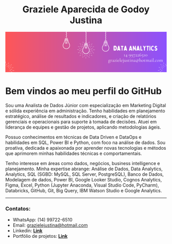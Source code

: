 <h1 align="center">Graziele Aparecida de Godoy Justina</h1>
<p align="center">
  <img src="Data Analytics.png" >
</p>

# Bem vindos ao meu perfil do GitHub

Sou uma Analista de Dados Júnior com especialização em Marketing Digital e sólida experiência em administração. Tenho habilidades em planejamento estratégico, análise de resultados e indicadores, e criação de relatórios gerenciais e operacionais para suporte à tomada de decisões. Atuei em liderança de equipes e gestão de projetos, aplicando metodologias ágeis.

Possuo conhecimentos em técnicas de Data Driven e DataOps e habilidades em SQL, Power BI e Python, com foco na análise de dados. Sou proativa, dedicada e apaixonada por aprender novas tecnologias e métodos que aprimorem minhas habilidades técnicas e comportamentais.

Tenho interesse em áreas como dados, negócios, business intelligence e planejamento. Minha expertise abrange: Análise de Dados, Data Analytics, Analytics, SQL (SGBD: MySQL, SQL Server, PostgreSQL), Banco de Dados, Modelagem de dados, Power BI, Google Looker Studio, Cognos Analytics, Figma, Excel, Python (Jupyter Anaconda, Visual Studio Code, PyCharm), Databricks, GitHub, Git, Big Query, IBM Watson Studio e Google Analytics.

---

### Contatos:

* WhatsApp: (14) 99722-6510
* Email: grazielejustina@hotmail.com
* Linkedin: [**Link**](https://www.linkedin.com/in/grazielejustina/)
* Portfólio de projetos: [**Link**](https://github.com/grazielejustina/portfolio-de-projetos)

